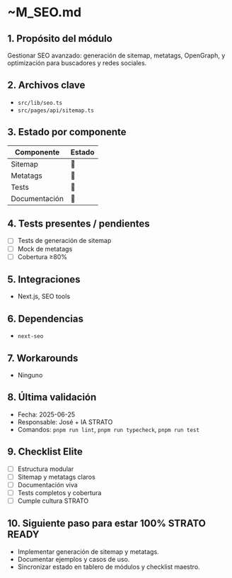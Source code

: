 # ~M_SEO.md

## 1. Propósito del módulo
Gestionar SEO avanzado: generación de sitemap, metatags, OpenGraph, y optimización para buscadores y redes sociales.

## 2. Archivos clave
- `src/lib/seo.ts`
- `src/pages/api/sitemap.ts`

## 3. Estado por componente
| Componente         | Estado |
|--------------------|--------|
| Sitemap            | 🔲     |
| Metatags           | 🔲     |
| Tests              | 🔲     |
| Documentación      | 🔲     |

## 4. Tests presentes / pendientes
- [ ] Tests de generación de sitemap
- [ ] Mock de metatags
- [ ] Cobertura ≥80%

## 5. Integraciones
- Next.js, SEO tools

## 6. Dependencias
- `next-seo`

## 7. Workarounds
- Ninguno

## 8. Última validación
- Fecha: 2025-06-25
- Responsable: José + IA STRATO
- Comandos: `pnpm run lint`, `pnpm run typecheck`, `pnpm run test`

## 9. Checklist Elite
- [ ] Estructura modular
- [ ] Sitemap y metatags claros
- [ ] Documentación viva
- [ ] Tests completos y cobertura
- [ ] Cumple cultura STRATO

## 10. Siguiente paso para estar 100% STRATO READY
- Implementar generación de sitemap y metatags.
- Documentar ejemplos y casos de uso.
- Sincronizar estado en tablero de módulos y checklist maestro. 